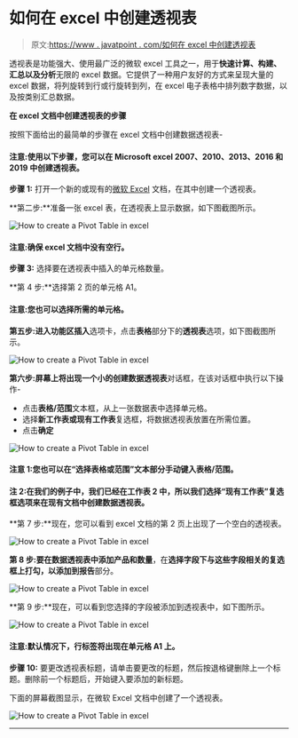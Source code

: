 # 如何在 excel 中创建透视表

> 原文:[https://www . javatpoint . com/如何在 excel 中创建透视表](https://www.javatpoint.com/how-to-create-a-pivot-table-in-excel)

透视表是功能强大、使用最广泛的微软 excel 工具之一，用于**快速计算、构建、汇总以及分析**无限的 excel 数据。它提供了一种用户友好的方式来呈现大量的 excel 数据，将列旋转到行或行旋转到列，在 excel 电子表格中排列数字数据，以及按类别汇总数据。

**在 excel 文档中创建透视表的步骤**

按照下面给出的最简单的步骤在 excel 文档中创建数据透视表-

#### 注意:使用以下步骤，您可以在 Microsoft excel 2007、2010、2013、2016 和 2019 中创建透视表。

**步骤 1:** 打开一个新的或现有的[微软 Excel](https://www.javatpoint.com/excel-tutorial) 文档，在其中创建一个透视表。

**第二步:**准备一张 excel 表，在透视表上显示数据，如下图截图所示。

![How to create a Pivot Table in excel](../Images/512db998bf9ed0e0b6b602183890cab9.png)

#### 注意:确保 excel 文档中没有空行。

**步骤 3:** 选择要在透视表中插入的单元格数量。

**第 4 步:**选择第 2 页的单元格 A1。

#### 注意:您也可以选择所需的单元格。

**第五步:**进入功能区**插入**选项卡，点击**表格**部分下的**透视表**选项，如下图截图所示。

![How to create a Pivot Table in excel](../Images/539b85a2760d340a538a2e27f2ed9720.png)

**第六步:**屏幕上将出现一个小的**创建数据透视表**对话框，在该对话框中执行以下操作-

*   点击**表格/范围**文本框，从上一张数据表中选择单元格。
*   选择**新工作表或现有工作表**复选框，将数据透视表放置在所需位置。
*   点击**确定**

![How to create a Pivot Table in excel](../Images/bcc1a619aa1009c069ce43565a3107f3.png)

#### 注意 1:您也可以在“选择表格或范围”文本部分手动键入表格/范围。

#### 注 2:在我们的例子中，我们已经在工作表 2 中，所以我们选择“现有工作表”复选框选项来在现有文档中创建数据透视表。

**第 7 步:**现在，您可以看到 excel 文档的第 2 页上出现了一个空白的透视表。

![How to create a Pivot Table in excel](../Images/4e9672f7ded96676acd054515748c969.png)

**第 8 步:**要在数据透视表中添加**产品和数量**，在**选择字段下与这些字段相关的复选框上打勾，以添加到报告**部分。

![How to create a Pivot Table in excel](../Images/9f5ae186239aa514bb7cf9ab4a4074e7.png)

**第 9 步:**现在，可以看到您选择的字段被添加到透视表中，如下图所示。

![How to create a Pivot Table in excel](../Images/38a1437630bcfc5c2f95b614e75cc9ef.png)

#### 注意:默认情况下，行标签将出现在单元格 A1 上。

**步骤 10:** 要更改透视表标题，请单击要更改的标题，然后按退格键删除上一个标题。删除前一个标题后，开始键入要添加的新标题。

下面的屏幕截图显示，在微软 Excel 文档中创建了一个透视表。

![How to create a Pivot Table in excel](../Images/c2a16ba68fa7fd11fd2bce6ae9aafbe6.png)

* * *